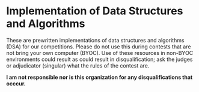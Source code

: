 # Implementation of Data Structures and Algorithms
These are prewritten implementations of data structures and algorithms (DSA) for our competitions. Please do not use this during contests that are not bring your own computer (BYOC). Use of these resources in non-BYOC environments could result as could result in disqualification; ask the judges or adjudicator (singular) what the rules of the contest are.

**I am not responsible nor is this organization for any disqualifications that occcur.**
